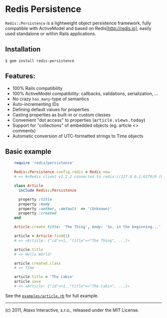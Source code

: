 Redis Persistence
=================

`Redis::Persistence` is a lightweight object persistence framework,
fully compatible with ActiveModel and based on Redis[http://redis.io],
easily used standalone or within Rails applications.

Installation
------------

    $ gem install redis-persistence

Features:
---------

* 100% Rails compatibility
* 100% ActiveModel compatibility: callbacks, validations, serialization, ...
* No crazy `has_many`-type of semantics
* Auto-incrementing IDs
* Defining default values for properties
* Casting properties as built-in or custom classes
* Convenient "dot access" to properties (<tt>article.views.today</tt>)
* Support for "collections" of embedded objects (eg. article <> comments)
* Automatic conversion of UTC-formatted strings to Time objects

Basic example
-------------

```ruby
    require 'redis/persistence'

    Redis::Persistence.config.redis = Redis.new
    # => #<Redis client v2.2.2 connected to redis://127.0.0.1:6379/0 (Redis v2.4.1)>

    class Article
      include Redis::Persistence

      property :title
      property :body
      property :author, :default  => '(Unknown)'
      property :created
    end

    Article.create title: 'The Thing', body: 'So, in the beginning...', created: Time.now.utc

    article = Article.find(1)
    # => <Article: {"id"=>1, "title"=>"The Thing", ...}>

    article.title
    # => Hello World!

    article.created.class
    # => Time

    article.title = 'The Cabin'
    article.save
    # => <Article: {"id"=>1, "title"=>"The Cabin", ...}>
```

See the [`examples/article.rb`](./blob/master/examples/article.rb) for full example.

-----

(c) 2011, Ataxo Interactive, s.r.o., released under the MIT License.

